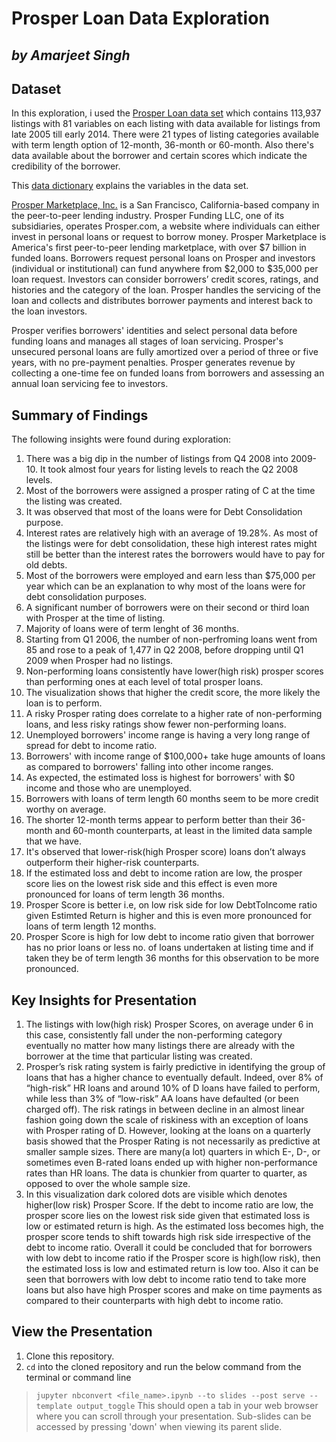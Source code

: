 # Prosper Loan Data Exploration
## <i>by Amarjeet Singh</i>


## Dataset

In this exploration, i used the [Prosper Loan data set](https://s3.amazonaws.com/udacity-hosted-downloads/ud651/prosperLoanData.csv) which contains 113,937 listings with 81 variables on each listing with data available for listings from late 2005 till early 2014. There were 21 types of listing categories available with term length option of 12-month, 36-month or 60-month. Also there's data available about the borrower and certain scores which indicate the credibility of the borrower.

This [data dictionary](https://docs.google.com/spreadsheets/d/1gDyi_L4UvIrLTEC6Wri5nbaMmkGmLQBk-Yx3z0XDEtI/edit#gid=0) explains the variables in the data set.

[Prosper Marketplace, Inc.](https://www.prosper.com/) is a San Francisco, California-based company in the peer-to-peer lending industry. Prosper Funding LLC, one of its subsidiaries, operates Prosper.com, a website where individuals can either invest in personal loans or request to borrow money. Prosper Marketplace is America's first peer-to-peer lending marketplace, with over $7 billion in funded loans. Borrowers request personal loans on Prosper and investors (individual or institutional) can fund anywhere from $2,000 to $35,000 per loan request. Investors can consider borrowers’ credit scores, ratings, and histories and the category of the loan. Prosper handles the servicing of the loan and collects and distributes borrower payments and interest back to the loan investors.

Prosper verifies borrowers' identities and select personal data before funding loans and manages all stages of loan servicing. Prosper's unsecured personal loans are fully amortized over a period of three or five years, with no pre-payment penalties. Prosper generates revenue by collecting a one-time fee on funded loans from borrowers and assessing an annual loan servicing fee to investors.


## Summary of Findings

The following insights were found during exploration:
1. There was a big dip in the number of listings from Q4 2008 into 2009-10. It took almost four years for listing levels to reach the Q2 2008 levels.
2. Most of the borrowers were assigned a prosper rating of C at the time the listing was created.
3. It was observed that most of the loans were for Debt Consolidation purpose.
4. Interest rates are relatively high with an average of 19.28%. As most of the listings were for debt consolidation, these high interest rates might still be better than the interest rates the borrowers would have to pay for old debts.
5. Most of the borrowers were employed and earn less than $75,000 per year which can be an explanation to why most of the loans were for debt consolidation purposes.
6. A significant number of borrowers were on their second or third loan with Prosper at the time of listing.
7. Majority of loans were of term lenght of 36 months.
8. Starting from Q1 2006, the number of non-perfroming loans went from 85 and rose to a peak of 1,477 in Q2 2008, before dropping until Q1 2009 when Prosper had no listings.
9. Non-performing loans consistently have lower(high risk) prosper scores than performing ones at each level of total prosper loans.
10. The visualization shows that higher the credit score, the more likely the loan is to perform.
11. A risky Prosper rating does correlate to a higher rate of non-performing loans, and less risky ratings show fewer non-performing loans.
12. Unemployed borrowers' income range is having a very long range of spread for debt to income ratio.
13. Borrowers' with income range of $100,000+ take huge amounts of loans as compared to borrowers' falling into other income ranges.
14. As expected, the estimated loss is highest for borrowers' with $0 income and those who are unemployed.
15. Borrowers with loans of term length 60 months seem to be more credit worthy on average.
16. The shorter 12-month terms appear to perform better than their 36-month and 60-month counterparts, at least in the limited data sample that we have.
17. It's observed that lower-risk(high Prosper score) loans don’t always outperform their higher-risk counterparts.
18. If the estimated loss and debt to income ration are low, the prosper score lies on the lowest risk side and this effect is even more pronounced for loans of term length 36 months.
19. Prosper Score is better i.e, on low risk side for low DebtToIncome ratio given Estimted Return is higher and this is even more pronounced for loans of term length 12 months.
20. Prosper Score is high for low debt to income ratio given that borrower has no prior loans or less no. of loans undertaken at listing time and if taken they be of term length 36 months for this observation to be more pronounced.


## Key Insights for Presentation

1. The listings with low(high risk) Prosper Scores, on average under 6 in this case, consistently fall under the non-performing category eventually no matter how many listings there are already with the borrower at the time that particular listing was created.
2. Prosper’s risk rating system is fairly predictive in identifying the group of loans that has a higher chance to eventually default. Indeed, over 8% of “high-risk” HR loans and around 10% of D loans have failed to perform, while less than 3% of “low-risk” AA loans have defaulted (or been charged off). The risk ratings in between decline in an almost linear fashion going down the scale of riskiness with an exception of loans with Prosper rating of D. However, looking at the loans on a quarterly basis showed that the Prosper Rating is not necessarily as predictive at smaller sample sizes. There are many(a lot) quarters in which E-, D-, or sometimes even B-rated loans ended up with higher non-performance rates than HR loans. The data is chunkier from quarter to quarter, as opposed to over the whole sample size.
3. In this visualization dark colored dots are visible which denotes higher(low risk) Prosper Score.
If the debt to income ratio are low, the prosper score lies on the lowest risk side given that estimated loss is low or estimated return is high. As the estimated loss becomes high, the prosper score tends to shift towards high risk side irrespective of the debt to income ratio.
Overall it could be concluded that for borrowers with low debt to income ratio if the Prosper score is high(low risk), then the estimated loss is low and estimated return is low too. Also it can be seen that borrowers with low debt to income ratio tend to take more loans but also have high Prosper scores and make on time payments as compared to their counterparts with high debt to income ratio.

## View the Presentation

1. Clone this repository.
2. `cd` into the cloned repository and run the below command from the terminal or command line
> `jupyter nbconvert <file_name>.ipynb --to slides --post serve --template output_toggle`
This should open a tab in your web browser where you can scroll through your
presentation. Sub-slides can be accessed by pressing 'down' when viewing its parent
slide.